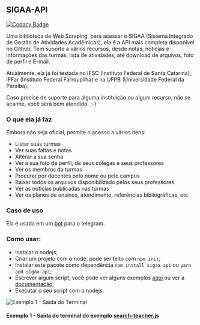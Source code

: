 ## SIGAA-API

[![Codacy Badge](https://app.codacy.com/project/badge/Grade/1ed3e89858204acdb2307febc87da74c)](https://www.codacy.com/gh/GeovaneSchmitz/sigaa-api/dashboard?utm_source=github.com&utm_medium=referral&utm_content=GeovaneSchmitz/sigaa-api&utm_campaign=Badge_Grade)

Uma biblioteca de Web Scraping, para acessar o SIGAA (Sistema Integrado de Gestão de Atividades Acadêmicas), ela é a API mais completa disponível no Github. Tem suporte a vários recursos, desde notas, notícias e informações das turmas, lista de atividades, até download de arquivos, foto de perfil e E-mail.

Atualmente, ela já foi testada no IFSC (Instituto Federal de Santa Catarina), IFFar (Instituto Federal Farroupilha) e na UFPB (Universidade Federal da Paraíba).

Caso precise de suporte para alguma instituição ou algum recurso, não se acanhe, você será bem atendido. ;-)



### O que ela já faz

Embora não seja oficial, permite o acesso a vários itens:

- Listar suas turmas
- Ver suas faltas e notas
- Alterar a sua senha
- Ver a sua foto de perfil, de seus colegas e seus professores
- Ver os membros da turmas
- Procurar por docentes pelo nome ou pelo campus
- Baixar todos os arquivos disponibilizado pelos seus professores
- Ver as noticias publicadas nas turmas
- Ver os planos de ensinos, atendimento, referências bibliográficas, etc

### Caso de uso

Ela é usada em um [bot](https://github.com/GeovaneSchmitz/SIGAA-telegram-integration) para o telegram.

### Como usar:

- Instalar o nodejs;
- Criar um projeto com o node, pode ser feito com `npm init`;
- Instalar este pacote como dependência `npm install sigaa-api` ou `yarn add sigaa-api`;
- Escrever algum script, você pode ver alguns exemplos [aqui](https://github.com/GeovaneSchmitz/sigaa-api/tree/master/examples) ou ver a [documentação](https://geovaneschmitz.github.io/sigaa-api/);
- Executar o seu script com o nodejs.

![Exemplo 1 - Saída do Terminal](https://raw.githubusercontent.com/GeovaneSchmitz/sigaa-api/master/Exemplo1.webp 'Exemplo 1 - Saída do Terminal')
#### Exemplo 1 - Saída do terminal do exemplo [search-teacher.js](https://github.com/GeovaneSchmitz/sigaa-api/blob/master/examples/search-teacher.js)


